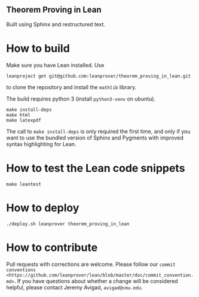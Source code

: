 Theorem Proving in Lean
-----------------------

Built using Sphinx and restructured text.

# How to build

Make sure you have Lean installed. Use
```
leanproject get git@github.com:leanprover/theorem_proving_in_lean.git
```
to clone the repository and install the `mathlib` library. 

The build requires python 3 (install `python3-venv` on ubuntu).

```
make install-deps
make html
make latexpdf
```

The call to `make install-deps` is only required the first time, and only if you want to use the bundled version of Sphinx and Pygments with improved syntax highlighting for Lean.

# How to test the Lean code snippets

```
make leantest
```

# How to deploy

```
./deploy.sh leanprover theorem_proving_in_lean
```

# How to contribute

Pull requests with corrections are welcome. Please follow our `commit conventions <https://github.com/leanprover/lean/blob/master/doc/commit_convention.md>`. If you have questions about whether a change will be considered helpful, please contact Jeremy Avigad, ``avigad@cmu.edu``.